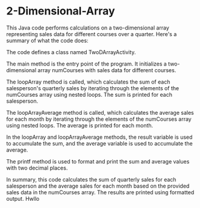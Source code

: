 # 2-Dimensional-Array
This Java code performs calculations on a two-dimensional array representing sales data for different courses over a quarter. Here's a summary of what the code does:

The code defines a class named TwoDArrayActivity.

The main method is the entry point of the program. It initializes a two-dimensional array numCourses with sales data for different courses.

The loopArray method is called, which calculates the sum of each salesperson's quarterly sales by iterating through the elements of the numCourses array using nested loops. The sum is printed for each salesperson.

The loopArrayAverage method is called, which calculates the average sales for each month by iterating through the elements of the numCourses array using nested loops. The average is printed for each month.

In the loopArray and loopArrayAverage methods, the result variable is used to accumulate the sum, and the average variable is used to accumulate the average.

The printf method is used to format and print the sum and average values with two decimal places.

In summary, this code calculates the sum of quarterly sales for each salesperson and the average sales for each month based on the provided sales data in the numCourses array. The results are printed using formatted output.
Hwllo 
